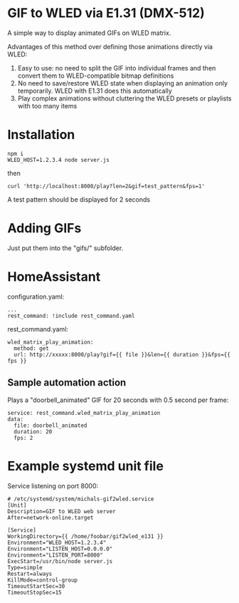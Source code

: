 # GIF to WLED via E1.31 (DMX-512)

A simple way to display animated GIFs on WLED matrix.

Advantages of this method over defining those animations directly via WLED:
 1. Easy to use: no need to split the GIF into individual frames and then convert them to WLED-compatible bitmap definitions
 2. No need to save/restore WLED state when displaying an animation only temporarily. WLED with E1.31 does this automatically
 3. Play complex animations without cluttering the WLED presets or playlists with too many items

# Installation
```
npm i
WLED_HOST=1.2.3.4 node server.js 
```
then
```
curl 'http://localhost:8000/play?len=2&gif=test_pattern&fps=1'
```
A test pattern should be displayed for 2 seconds

# Adding GIFs

Just put them into the "gifs/" subfolder.

# HomeAssistant

configuration.yaml:
```
...
rest_command: !include rest_command.yaml
```

rest_command.yaml:
```
wled_matrix_play_animation:
  method: get
  url: http://xxxxx:8000/play?gif={{ file }}&len={{ duration }}&fps={{ fps }}
```

## Sample automation action

Plays a "doorbell_animated" GIF for 20 seconds with 0.5 second per frame:
```
service: rest_command.wled_matrix_play_animation
data:
  file: doorbell_animated
  duration: 20
  fps: 2
```


# Example systemd unit file

Service listening on port 8000:

```
# /etc/systemd/system/michals-gif2wled.service
[Unit]
Description=GIF to WLED web server
After=network-online.target

[Service]
WorkingDirectory={{ /home/foobar/gif2wled_e131 }}
Environment="WLED_HOST=1.2.3.4"
Environment="LISTEN_HOST=0.0.0.0"
Environment="LISTEN_PORT=8000"
ExecStart=/usr/bin/node server.js
Type=simple
Restart=always
KillMode=control-group
TimeoutStartSec=30
TimeoutStopSec=15
```
